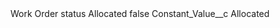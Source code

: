 <?xml version="1.0" encoding="UTF-8"?>
<CustomMetadata xmlns="http://soap.sforce.com/2006/04/metadata" xmlns:xsi="http://www.w3.org/2001/XMLSchema-instance" xmlns:xsd="http://www.w3.org/2001/XMLSchema">
    <label>Work Order status Allocated</label>
    <protected>false</protected>
    <values>
        <field>Constant_Value__c</field>
        <value xsi:type="xsd:string">Allocated</value>
    </values>
</CustomMetadata>

